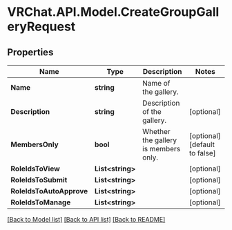 # VRChat.API.Model.CreateGroupGalleryRequest

## Properties

Name | Type | Description | Notes
------------ | ------------- | ------------- | -------------
**Name** | **string** | Name of the gallery. | 
**Description** | **string** | Description of the gallery. | [optional] 
**MembersOnly** | **bool** | Whether the gallery is members only. | [optional] [default to false]
**RoleIdsToView** | **List&lt;string&gt;** |   | [optional] 
**RoleIdsToSubmit** | **List&lt;string&gt;** |   | [optional] 
**RoleIdsToAutoApprove** | **List&lt;string&gt;** |   | [optional] 
**RoleIdsToManage** | **List&lt;string&gt;** |   | [optional] 

[[Back to Model list]](../README.md#documentation-for-models) [[Back to API list]](../README.md#documentation-for-api-endpoints) [[Back to README]](../README.md)

